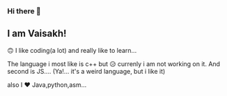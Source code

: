 ### Hi there 👋
## I am Vaisakh!


🙃️ I like coding(a lot) and really like to learn...

The language i most like is c++ but 😥️ currenly i am not working on it.
And second is JS.... (Ya!... it's a weird language, but i like it)

also I ❤️ Java,python,asm... 


<!--💻️(and **linux lover**...and supports .. *free software and open source movement*)-->
<!--
**Vaisakhkm2625/vaisakhkm2625** is a ✨ _special_ ✨ repository because its `README.md` (this file) appears on your GitHub profile.

Here are some ideas to get you started:

- 🔭 I’m currently working on ...
- 🌱 I’m currently learning ...
- 👯 I’m looking to collaborate on ...
- 🤔 I’m looking for help with ...
- 💬 Ask me about ...
- 📫 How to reach me: ...
- 😄 Pronouns: ...
- ⚡ Fun fact: ...
-->
